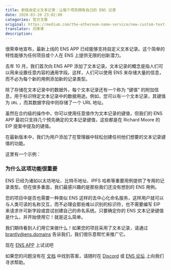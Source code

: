 ```yaml
---
title: 新版自定义文本记录：让每个项目拥有自己的 ENS 记录
date: 2020-03-20 23:02:00
categories: 官方文章
original: https://medium.com/the-ethereum-name-service/new-custom-text-records-means-every-project-can-have-its-own-ens-record-a68022bb8f86
translator: 刘笨笨
description: 
---
```


很荣幸地宣布，最新上线的 ENS APP 已经能够支持自定义文本记录。这个简单的特性能够为任何项目或个人在 ENS 上提供无限的创新潜力。

去年 10 月，我们首次向 ENS APP 添加了文本记录。文本记录的概念是指人们可以用来设置任意内容的通用字段。这样，人们可以使用 ENS 来存储大量的信息，而不必为每个新的用例添加新的记录类型。

除了存储在文本记录中的数据外，每个文本记录还有一个称为 “键值” 的附加信息，用于标识特定文本记录中的数据用途。例如，您可以有一个文本记录，其键值为 `URL` ，而其数据字段中则存储了一个 URL 地址。

虽然在合约级的操作中，你可以使用任意值作为文本记录的键值，但我们的 ENS APP 最初只支持几个预先确定的文本记录键值，这些都是在 Richard Moore 的 EIP 提案中提及的键值。

在最新版本中，我们为用户添加了在管理器中轻松创建任何他们想要的文本记录键值的功能。

这里有一个示例：

### 为什么这项功能很重要

ENS 已经为诸如以太坊地址、比特币地址、IPFS 哈希等重要用例提供了专用的记录类型。但在很多重面，我们最感兴趣的是那些我们还没有想到的 ENS 用例。

您的项目中是否也需要一种类似 ENS 这样的去中心化命名服务，这样用户就可以与人类可读的名称交互，而不必理会那些难以识别的标识符，也不需要编写 EIP 来请求许可新字段或尝试创建自己的命名系统。只要确定你的 ENS 文本记录键值是什么，并开始使用它！就是这么简单。

我们期待看到人们用它来做什么！如果您的项目采用了文本记录，请通过 brantly@ens.domains 告诉我们，我们很乐意帮忙来推广它。

现在 [ENS APP](https://app.ens.domains/) 上试试吧

如果您的问题没有在 [文档](https://ensuser.com/docs/) 中找到答案，请随时在 [Discord](https://discord.gg/AskZbFx) 或 [ENS 论坛](https://discuss.ens.domains/) 上向我们寻求帮助。


